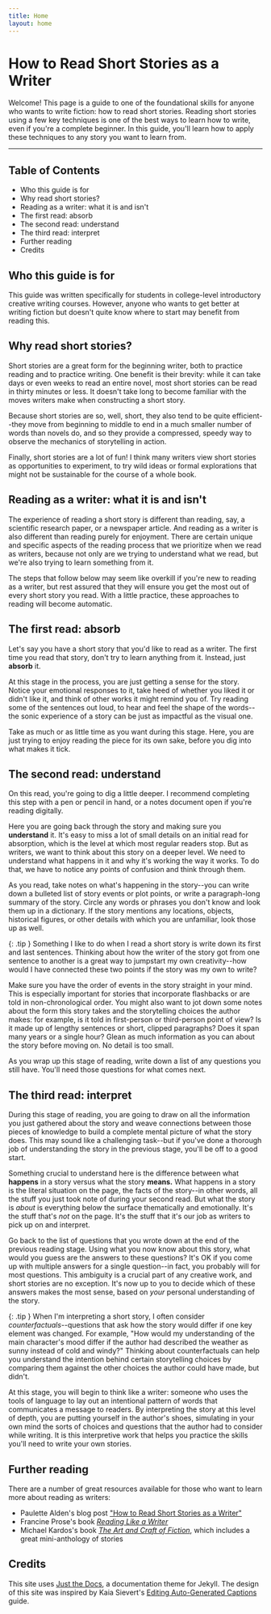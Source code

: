 ```yaml
---
title: Home
layout: home
---
```


# How to Read Short Stories as a Writer

Welcome! This page is a guide to one of the foundational skills for anyone who wants to write fiction: how to read short stories. Reading short stories using a few key techniques is one of the best ways to learn how to write, even if you're a complete beginner. In this guide, you'll learn how to apply these techniques to any story you want to learn from.

***

## Table of Contents
- Who this guide is for
- Why read short stories?
- Reading as a writer: what it is and isn't
- The first read: absorb
- The second read: understand
- The third read: interpret
- Further reading
- Credits

## Who this guide is for

This guide was written specifically for students in college-level introductory creative writing courses. However, anyone who wants to get better at writing fiction but doesn't quite know where to start may benefit from reading this.

## Why read short stories?

Short stories are a great form for the beginning writer, both to practice reading and to practice writing. One benefit is their brevity: while it can take days or even weeks to read an entire novel, most short stories can be read in thirty minutes or less. It doesn't take long to become familiar with the moves writers make when constructing a short story. 

Because short stories are so, well, short, they also tend to be quite efficient--they move from beginning to middle to end in a much smaller number of words than novels do, and so they provide a compressed, speedy way to observe the mechanics of storytelling in action. 

Finally, short stories are a lot of fun! I think many writers view short stories as opportunities to experiment, to try wild ideas or formal explorations that might not be sustainable for the course of a whole book.

## Reading as a writer: what it is and isn't

The experience of reading a short story is different than reading, say, a scientific research paper, or a newspaper article. And reading as a writer is also different than reading purely for enjoyment. There are certain unique and specific aspects of the reading process that we prioritize when we read as writers, because not only are we trying to understand what we read, but we're also trying to learn something from it.

The steps that follow below may seem like overkill if you're new to reading as a writer, but rest assured that they will ensure you get the most out of every short story you read. With a little practice, these approaches to reading will become automatic.

## The first read: absorb

Let's say you have a short story that you'd like to read as a writer. The first time you read that story, don't try to learn anything from it. Instead, just **absorb** it.

At this stage in the process, you are just getting a sense for the story. Notice your emotional responses to it, take heed of whether you liked it or didn't like it, and think of other works it might remind you of. Try reading some of the sentences out loud, to hear and feel the shape of the words--the sonic experience of a story can be just as impactful as the visual one. 

Take as much or as little time as you want during this stage. Here, you are just trying to enjoy reading the piece for its own sake, before you dig into what makes it tick.

## The second read: understand

On this read, you're going to dig a little deeper. I recommend completing this step with a pen or pencil in hand, or a notes document open if you're reading digitally.

Here you are going back through the story and making sure you **understand** it. It's easy to miss a lot of small details on an initial read for absorption, which is the level at which most regular readers stop. But as writers, we want to think about this story on a deeper level. We need to understand what happens in it and why it's working the way it works. To do that, we have to notice any points of confusion and think through them.

As you read, take notes on what's happening in the story--you can write down a bulleted list of story events or plot points, or write a paragraph-long summary of the story. Circle any words or phrases you don't know and look them up in a dictionary. If the story mentions any locations, objects, historical figures, or other details with which you are unfamiliar, look those up as well.

{: .tip }
Something I like to do when I read a short story is write down its first and last sentences. Thinking about how the writer of the story got from one sentence to another is a great way to jumpstart my own creativity--how would I have connected these two points if the story was my own to write?

Make sure you have the order of events in the story straight in your mind. This is especially important for stories that incorporate flashbacks or are told in non-chronological order. You might also want to jot down some notes about the form this story takes and the storytelling choices the author makes: for example, is it told in first-person or third-person point of view? Is it made up of lengthy sentences or short, clipped paragraphs? Does it span many years or a single hour? Glean as much information as you can about the story before moving on. No detail is too small.

As you wrap up this stage of reading, write down a list of any questions you still have. You'll need those questions for what comes next.

## The third read: interpret

During this stage of reading, you are going to draw on all the information you just gathered about the story and weave connections between those pieces of knowledge to build a complete mental picture of what the story does. This may sound like a challenging task--but if you've done a thorough job of understanding the story in the previous stage, you'll be off to a good start.

Something crucial to understand here is the difference between what **happens** in a story versus what the story **means.** What happens in a story is the literal situation on the page, the facts of the story--in other words, all the stuff you just took note of during your second read. But what the story is *about* is everything below the surface thematically and emotionally. It's the stuff that's *not* on the page. It's the stuff that it's our job as writers to pick up on and interpret.

Go back to the list of questions that you wrote down at the end of the previous reading stage. Using what you now know about this story, what would you guess are the answers to these questions? It's OK if you come up with multiple answers for a single question--in fact, you probably will for most questions. This ambiguity is a crucial part of any creative work, and short stories are no exception. It's now up to you to decide which of these answers makes the most sense, based on *your* personal understanding of the story.

{: .tip }
When I'm interpreting a short story, I often consider *counterfactuals*--questions that ask how the story would differ if one key element was changed. For example, "How would my understanding of the main character's mood differ if the author had described the weather as sunny instead of cold and windy?" Thinking about counterfactuals can help you understand the intention behind certain storytelling choices by comparing them against the other choices the author could have made, but didn't.

At this stage, you will begin to think like a writer: someone who uses the tools of language to lay out an intentional pattern of words that communicates a message to readers. By interpreting the story at this level of depth, you are putting yourself in the author's shoes, simulating in your own mind the sorts of choices and questions that the author had to consider while writing. It is this interpretive work that helps you practice the skills you'll need to write your own stories.

## Further reading

There are a number of great resources available for those who want to learn more about reading as writers:

- Paulette Alden's blog post ["How to Read Short Stories as a Writer"](https://paulettealden.com/how-to-read-short-stories-like-a-writer/)
- Francine Prose's book [*Reading Like a Writer*](https://www.harpercollins.com/products/reading-like-a-writer-francine-prose?variant=32206918582306)
- Michael Kardos's book [*The Art and Craft of Fiction*](https://www.amazon.com/Art-Craft-Fiction-Writers-Guide/dp/1457613905), which includes a great mini-anthology of stories

## Credits

This site uses [Just the Docs](https://github.com/just-the-docs/just-the-docs), a documentation theme for Jekyll. The design of this site was inspired by Kaia Sievert's [Editing Auto-Generated Captions](https://kaianicole.github.io/edit-asr-captions/) guide.
